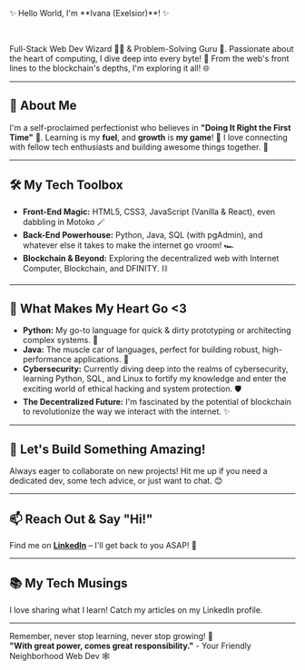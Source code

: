 <p>✨ Hello World, I'm **Ivana (Exelsior)**! ✨</p><br>

Full-Stack Web Dev Wizard 🧙‍♀️ & Problem-Solving Guru 🧠. Passionate about the heart of computing, I dive deep into every byte! 🚀 From the web's front lines to the blockchain's depths, I'm exploring it all! 🌐

---

## 🚀 About Me  
I'm a self-proclaimed perfectionist who believes in **"Doing It Right the First Time"** 💯. Learning is my **fuel**, and **growth** is **my game**! 💪 I love connecting with fellow tech enthusiasts and building awesome things together. 🤝  

---

## 🛠️ My Tech Toolbox  
- **Front-End Magic:** HTML5, CSS3, JavaScript (Vanilla & React), even dabbling in Motoko 🪄  
- **Back-End Powerhouse:** Python, Java, SQL (with pgAdmin), and whatever else it takes to make the internet go vroom! 🏎️  
- **Blockchain & Beyond:** Exploring the decentralized web with Internet Computer, Blockchain, and DFINITY. ⛓️  

---

## 💖 What Makes My Heart Go <3  

- **Python:** My go-to language for quick & dirty prototyping or architecting complex systems. 🐍  
- **Java:** The muscle car of languages, perfect for building robust, high-performance applications. 💪  
- **Cybersecurity:** Currently diving deep into the realms of cybersecurity, learning Python, SQL, and Linux to fortify my knowledge and enter the exciting world of ethical hacking and system protection. 🛡️  
- **The Decentralized Future:** I'm fascinated by the potential of blockchain to revolutionize the way we interact with the internet. ✨  

---

## 🤝 Let's Build Something Amazing!  
Always eager to collaborate on new projects! Hit me up if you need a dedicated dev, some tech advice, or just want to chat. 😊  

---

## 📫 Reach Out & Say "Hi!"  
Find me on **[LinkedIn](https://www.linkedin.com/in/ivana-osmajlic/)** – I'll get back to you ASAP! 💌  

---

## 📚 My Tech Musings  
I love sharing what I learn! Catch my articles on my LinkedIn profile.  

---

Remember, never stop learning, never stop growing! 🚀  
**"With great power, comes great responsibility."** - Your Friendly Neighborhood Web Dev 🕸️
